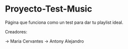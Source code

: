 # Proyecto-Test-Music
Página que funciona como un test para dar tu playlist ideal.

Creadores:

-> Maria Cervantes
-> Antony Alejandro
